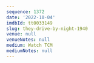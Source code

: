 ```yaml
---
sequence: 1372
date: '2022-10-04'
imdbId: tt0033149
slug: they-drive-by-night-1940
venue: null
venueNotes: null
medium: Watch TCM
mediumNotes: null
---
```


